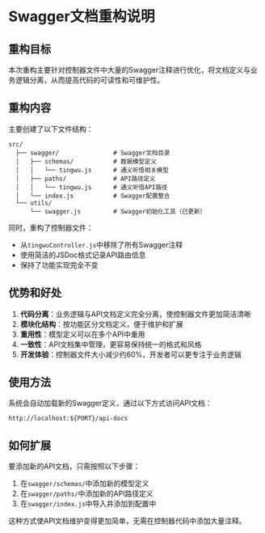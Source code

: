 # Swagger文档重构说明

## 重构目标

本次重构主要针对控制器文件中大量的Swagger注释进行优化，将文档定义与业务逻辑分离，从而提高代码的可读性和可维护性。

## 重构内容

主要创建了以下文件结构：

```
src/
  ├── swagger/               # Swagger文档目录
  │   ├── schemas/           # 数据模型定义
  │   │   └── tingwu.js      # 通义听悟相关模型
  │   ├── paths/             # API路径定义
  │   │   └── tingwu.js      # 通义听悟API路径
  │   └── index.js           # Swagger配置整合
  └── utils/
      └── swagger.js         # Swagger初始化工具（已更新）
```

同时，重构了控制器文件：

- 从`tingwuController.js`中移除了所有Swagger注释
- 使用简洁的JSDoc格式记录API路由信息
- 保持了功能实现完全不变

## 优势和好处

1. **代码分离**：业务逻辑与API文档定义完全分离，使控制器文件更加简洁清晰
2. **模块化结构**：按功能区分文档定义，便于维护和扩展
3. **重用性**：模型定义可以在多个API中重用
4. **一致性**：API文档集中管理，更容易保持统一的格式和风格
5. **开发体验**：控制器文件大小减少约60%，开发者可以更专注于业务逻辑

## 使用方法

系统会自动加载新的Swagger定义，通过以下方式访问API文档：

```
http://localhost:${PORT}/api-docs
```

## 如何扩展

要添加新的API文档，只需按照以下步骤：

1. 在`swagger/schemas/`中添加新的模型定义
2. 在`swagger/paths/`中添加新的API路径定义
3. 在`swagger/index.js`中导入并添加到配置中

这种方式使API文档维护变得更加简单，无需在控制器代码中添加大量注释。 